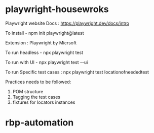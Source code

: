 # playwright-housewroks

Playwright website Docs :  https://playwright.dev/docs/intro 

To install - npm init playwright@latest


Extension : Playwright by Micrsoft 

To run headless - npx playwright test


To run with UI  - npx playwright test --ui

To run Specific test cases : npx playwright test locationofneededtest


Practices needs to be followed:
1. POM structure
2. Tagging the test cases
3. fixtures for locators instances
# rbp-automation
